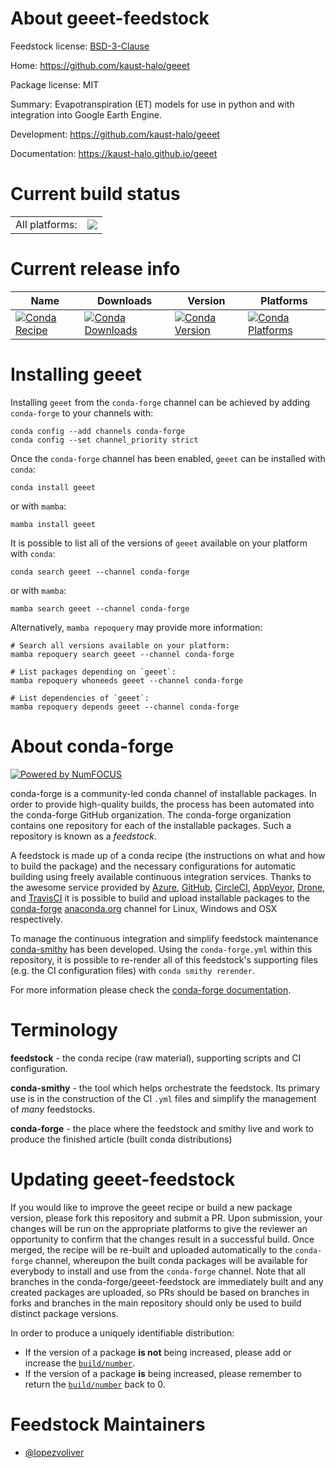 About geeet-feedstock
=====================

Feedstock license: [BSD-3-Clause](https://github.com/conda-forge/geeet-feedstock/blob/main/LICENSE.txt)

Home: https://github.com/kaust-halo/geeet

Package license: MIT

Summary: Evapotranspiration (ET) models for use in python and with integration into Google Earth Engine.

Development: https://github.com/kaust-halo/geeet

Documentation: https://kaust-halo.github.io/geeet

Current build status
====================


<table><tr><td>All platforms:</td>
    <td>
      <a href="https://dev.azure.com/conda-forge/feedstock-builds/_build/latest?definitionId=12242&branchName=main">
        <img src="https://dev.azure.com/conda-forge/feedstock-builds/_apis/build/status/geeet-feedstock?branchName=main">
      </a>
    </td>
  </tr>
</table>

Current release info
====================

| Name | Downloads | Version | Platforms |
| --- | --- | --- | --- |
| [![Conda Recipe](https://img.shields.io/badge/recipe-geeet-green.svg)](https://anaconda.org/conda-forge/geeet) | [![Conda Downloads](https://img.shields.io/conda/dn/conda-forge/geeet.svg)](https://anaconda.org/conda-forge/geeet) | [![Conda Version](https://img.shields.io/conda/vn/conda-forge/geeet.svg)](https://anaconda.org/conda-forge/geeet) | [![Conda Platforms](https://img.shields.io/conda/pn/conda-forge/geeet.svg)](https://anaconda.org/conda-forge/geeet) |

Installing geeet
================

Installing `geeet` from the `conda-forge` channel can be achieved by adding `conda-forge` to your channels with:

```
conda config --add channels conda-forge
conda config --set channel_priority strict
```

Once the `conda-forge` channel has been enabled, `geeet` can be installed with `conda`:

```
conda install geeet
```

or with `mamba`:

```
mamba install geeet
```

It is possible to list all of the versions of `geeet` available on your platform with `conda`:

```
conda search geeet --channel conda-forge
```

or with `mamba`:

```
mamba search geeet --channel conda-forge
```

Alternatively, `mamba repoquery` may provide more information:

```
# Search all versions available on your platform:
mamba repoquery search geeet --channel conda-forge

# List packages depending on `geeet`:
mamba repoquery whoneeds geeet --channel conda-forge

# List dependencies of `geeet`:
mamba repoquery depends geeet --channel conda-forge
```


About conda-forge
=================

[![Powered by
NumFOCUS](https://img.shields.io/badge/powered%20by-NumFOCUS-orange.svg?style=flat&colorA=E1523D&colorB=007D8A)](https://numfocus.org)

conda-forge is a community-led conda channel of installable packages.
In order to provide high-quality builds, the process has been automated into the
conda-forge GitHub organization. The conda-forge organization contains one repository
for each of the installable packages. Such a repository is known as a *feedstock*.

A feedstock is made up of a conda recipe (the instructions on what and how to build
the package) and the necessary configurations for automatic building using freely
available continuous integration services. Thanks to the awesome service provided by
[Azure](https://azure.microsoft.com/en-us/services/devops/), [GitHub](https://github.com/),
[CircleCI](https://circleci.com/), [AppVeyor](https://www.appveyor.com/),
[Drone](https://cloud.drone.io/welcome), and [TravisCI](https://travis-ci.com/)
it is possible to build and upload installable packages to the
[conda-forge](https://anaconda.org/conda-forge) [anaconda.org](https://anaconda.org/)
channel for Linux, Windows and OSX respectively.

To manage the continuous integration and simplify feedstock maintenance
[conda-smithy](https://github.com/conda-forge/conda-smithy) has been developed.
Using the ``conda-forge.yml`` within this repository, it is possible to re-render all of
this feedstock's supporting files (e.g. the CI configuration files) with ``conda smithy rerender``.

For more information please check the [conda-forge documentation](https://conda-forge.org/docs/).

Terminology
===========

**feedstock** - the conda recipe (raw material), supporting scripts and CI configuration.

**conda-smithy** - the tool which helps orchestrate the feedstock.
                   Its primary use is in the construction of the CI ``.yml`` files
                   and simplify the management of *many* feedstocks.

**conda-forge** - the place where the feedstock and smithy live and work to
                  produce the finished article (built conda distributions)


Updating geeet-feedstock
========================

If you would like to improve the geeet recipe or build a new
package version, please fork this repository and submit a PR. Upon submission,
your changes will be run on the appropriate platforms to give the reviewer an
opportunity to confirm that the changes result in a successful build. Once
merged, the recipe will be re-built and uploaded automatically to the
`conda-forge` channel, whereupon the built conda packages will be available for
everybody to install and use from the `conda-forge` channel.
Note that all branches in the conda-forge/geeet-feedstock are
immediately built and any created packages are uploaded, so PRs should be based
on branches in forks and branches in the main repository should only be used to
build distinct package versions.

In order to produce a uniquely identifiable distribution:
 * If the version of a package **is not** being increased, please add or increase
   the [``build/number``](https://docs.conda.io/projects/conda-build/en/latest/resources/define-metadata.html#build-number-and-string).
 * If the version of a package **is** being increased, please remember to return
   the [``build/number``](https://docs.conda.io/projects/conda-build/en/latest/resources/define-metadata.html#build-number-and-string)
   back to 0.

Feedstock Maintainers
=====================

* [@lopezvoliver](https://github.com/lopezvoliver/)


